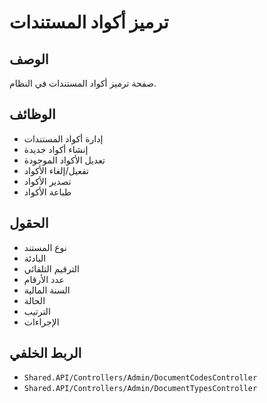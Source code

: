# ترميز أكواد المستندات

## الوصف
صفحة ترميز أكواد المستندات في النظام.

## الوظائف
- إدارة أكواد المستندات
- إنشاء أكواد جديدة
- تعديل الأكواد الموجودة
- تفعيل/إلغاء الأكواد
- تصدير الأكواد
- طباعة الأكواد

## الحقول
- نوع المستند
- البادئة
- الترقيم التلقائي
- عدد الأرقام
- السنة المالية
- الحالة
- الترتيب
- الإجراءات

## الربط الخلفي
- `Shared.API/Controllers/Admin/DocumentCodesController`
- `Shared.API/Controllers/Admin/DocumentTypesController`
